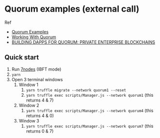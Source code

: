 # Quorum examples (external call)

Ref
- [Quorum Examples](https://github.com/jpmorganchase/quorum-examples)
- [Working With Quorum](https://www.trufflesuite.com/docs/truffle/getting-started/working-with-quorum)
- [BUILDING DAPPS FOR QUORUM: PRIVATE ENTERPRISE BLOCKCHAINS](https://www.trufflesuite.com/tutorials/building-dapps-for-quorum-private-enterprise-blockchains)

## Quick start
1. Run [7nodes](https://github.com/jpmorganchase/quorum-examples/tree/4a5cf1448fd22004dd315c5632ab095448746c96/examples/7nodes) (IBFT mode)
1. `yarn`
1. Open 3 terminal windows
    1. Window 1
        1. `yarn truffle migrate --network quorum1 --reset`
        1. `yarn truffle exec scripts/Manager.js --network quorum1` (this returns 4 & 7)
    1. Window 2
        1. `yarn truffle exec scripts/Manager.js --network quorum4` (this returns 4 & 0)
    1. Window 3
        1. `yarn truffle exec scripts/Manager.js --network quorum7` (this returns 0 & 7)
